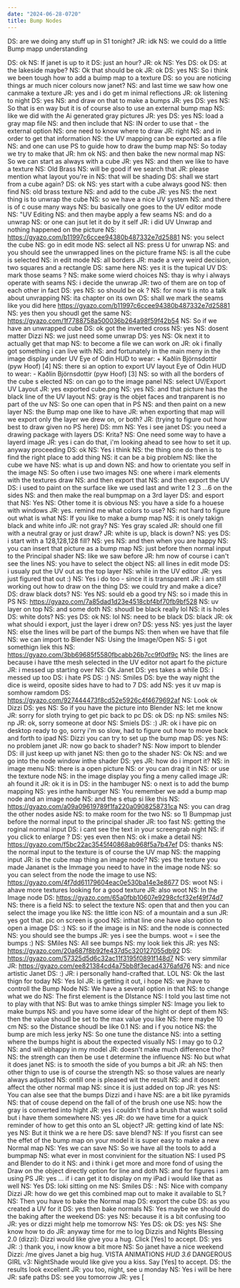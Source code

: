 ```yaml
---
date: "2024-06-28-0720"
title: Bump Nodes
---
```


DS: are we doing any stuff up in S1 tonight?
JR: idk
NS: we could  do a little  Bump mapp understanding

DS: ok
NS: If janet is  up  to it
DS: just an hour?
JR: ok
NS: Yes
DS: ok
DS: at the lakeside maybe?
NS: Ok that  should be  ok
JR: ok
DS: yes
NS: So i  think we  been tough  how  to add a  buimp map  to a texture
DS: so you are noticing things ar much nicer colours now janet?
NS: and last time we saw how  one canmake a texture
JR: yes and i do get m inimal reflections
JR: ok listening to night
DS: yes
NS: and  draw on that to make a  bumps
JR: yes
DS: yes
NS: So that is  en  way but  it is  of course also to  use an external bump map
NS: like we did with the  Ai generated gray  pictures
JR: yes
DS: yes
NS: load a  gray  map  file
NS: and then include that
NS: IN order to use that  - the  external  option
NS: one  need to know where to draw
JR: right
NS: and in order to get that information
NS: the UV mapping  can be exported as a  file
NS: and one can use PS to  guide how  to draw the  bump map
NS: So today we try  to make that
JR: hm ok
NS: and then  bake the  new normal map
NS: So we  can start  as always  with a  cube
JR: yes
NS: and then  we like to have a texture
NS: Old Brass
NS: will be  good  if we search that
JR: please mention what layout you're in
NS: that will be  shading
DS: shall we start from a cube again?
DS: ok
NS: yes  start with a  cube  always  good
NS: then  find
NS: old brass texture
NS: and add to the  cube
JR: yes
NS: the  next thing is  to  unwrap the  cube
NS: so we have a  nice UV  system
NS: and there is  of c ouse many  ways
NS: bu  basically one goes to the  UV editor mode
NS: "UV Editing
NS: and then maybe apply a  few seams
NS: and  do a unwrap
NS: or  one can  jsut  let  it  do by  it  self
JR: i did UV Unwrap and nothing happened on the picture
NS: https://gyazo.com/b11997c6ccee94380b487332e7d25881
NS: you  select the  cube
NS: go in  edit mode
NS: select all
NS: press U for  unwrap
NS: and you should see the  unwrapped lines on the picture frame
NS: is all  the  cube is  selected
NS: in edit mode
NS: all borders
JR: made a very weird decision, two squares and a rectangle
DS: same here
NS: yes it is   the  tupical UV
DS: mark those seams ?
NS: make some  wierd choices
NS: thay  is  why  i always  operate with seams
NS: i  decide the  unwrap
JR: two of them are on top of each other in fact
DS: yes
NS: so  should  be  ok ?
NS: for  now  ti is  nto a  talk about  unvrapping
NS: ita  chapter on its  own
DS: shall we mark the seams like you did here https://gyazo.com/b11997c6ccee94380b487332e7d25881
NS: yes then you shoudl  get the  same
NS: https://gyazo.com/1f7788758a500036b264a98f59f42b54
NS: So if we have an  unwrapped cube
DS: ok got the inverted cross
NS: yes
NS: dosent matter  Dizzi
NS: we just need some  unwrap
DS: yes
NS: Ok next it  to actually  get that map
NS: to become a  file we can work  on
JR: ok i finally got something i can live with
NS: and fortunately  in the main meny  in the  image  display  under UV
Eye of Odin HUD to wear: + Kaðlín Björnsdottir (pyw Hoof)  [4]
NS: there si an  option to export  UV layout
Eye of Odin HUD to wear: - Kaðlín Björnsdottir (pyw Hoof)  [3]
NS: so with all the  borders of the  cube s elected
NS: on can go  to the  image  panel
NS: select UV/Export UV Layout
JR: yes exported cube.png
NS: yes
NS: and that  picture has the  black line  of the  UV layout
NS: gray is  the objet  faces and tranparent is  no  part of the  uv
NS: So one can open that in PS
NS: and then paint on a  new layer
NS: the  Bump map  one like to  have
JR: when exporting that map will we export only the layer we drew on, or both?
JR: (trying to figure out how best to draw given no PS here)
DS: mm
NS: Yes i see janet
DS: you need a drawing package with layers
DS: Krita?
NS: One  need some  way to  have a layerd image
JR: yes i can do that, i'm looking ahead to see how to set it up. anyway proceeding
DS: ok
NS: Yes i  think
NS: the  thing  one  do then is  to find the  right place to add thing
NS: it  can be a  big problem
NS: like the  cube  we have
NS: what is  up and  down
NS: and how  to  orientate  you self in the  image
NS: So often i  use  two  images
NS: one where  i mark  elements with the  textures draw
NS: and then export  that
NS: and then export the  UV
DS: i used to paint on the surface like we used last and write 1 2 3 ...6 on the sides
NS: and then  make the  real bumpmap  on a  3rd layer
DS: and esport that
NS: Yes
NS: Other  tome it is  obvious
NS: you have a  side fo a  houese with  windows
JR: yes. remind me what colors to use?
NS: not  hard to  figure out  what is  what
NS: If you like to make a bump map
NS: it is  onely  takign  black  and  white  info
JR: not gray?
NS: Yes  gray scaled
JR: should one fill with a neutral gray or just draw?
JR: white is up, black is down?
NS: yes
DS: i start with a 128,128,128 fill?
NS: yes
NS: and then  when you are happy
NS: you can insert that picture as a bump map
NS: just before then  normal input to the  Principal shader
NS: like we saw  before
JR: hm now of course i can't see the lines
NS: you have to select the  object
NS: all lines in  edit mode
DS: i usualy put the UV out as the top layer
NS: while  in the  UV  editor
JR: yes just figured that out :)
NS: Yes i  do  too - since it is  transparent
JR: i am still working out how to draw on the thing
DS: we could try and make a dice?
DS: draw black dots?
NS: Yes
NS: sould  eb  a  good try
NS: so i made this  in PS
NS: https://gyazo.com/7a85dad1d23e4518cbf4bf70fb9bf528
NS: uv layer on top
NS: and some  doth
NS: shoudl be  black  really  lol
NS: it is  holes
DS: white dots?
NS: yes
DS: ok
NS: lol
NS: need to be  black
DS: black
JR: ok what should i export, just the layer i drew on?
DS: yess
NS: yes  just the layer
NS: else the lines  will be part of the  bumps
NS: then  when we have that file
NS: we can import to Blender
NS: Using the  Image/Open
NS: S  i got  somethign liek this
NS: https://gyazo.com/3bb69685f5580fbcabb26b7cc9f0df9c
NS: the lines are because i have tthe  mesh selected in the  UV  editor  not  apart fo the picture
JR: i messed up starting over
NS: Ok  Janet
DS: yes takes a while
DS: i messed up too
DS: i hate PS
DS: :)
NS: Smiles
DS: bye the way night the dice is weird, oposite sides have to had to 7
DS: add
NS: yes it  uv map  is   somhow  ramdom
DS: https://gyazo.com/927444473f8cd52e5926c4f4679692af
NS: Look ok  Dizzi
DS: yes
NS: So  if  you have the picture into  Blender
NS: let me know
JR: sorry for sloth trying to get pic back to pc
DS: ok
DS: np
NS: smiles
NS: np
JR: ok, sorry someone at door
NS: Smiels
DS: :)
JR: ok i have pic on desktop ready to go, sorry i'm so slow, had to figure out how to move back and forth to ipad
NS: Dizzi  you can  try to set  up the  bump map
DS: yes
NS: no problem  janet
JR: now go back to shader?
NS: Now  import to blender
DS: ill just keep up with janet
NS: then go to the  shader
NS: Ok
NS: and we  go  into the  node  window  inthe  shader
DS: yes
JR: how do i import it?
NS: in image menu
NS: there is a  open  picture
NS: or  you can drag it  in
NS: or  use the  texture node
NS: in the  image  display   you   fing a meny  called image
JR: ah found it
JR: ok it is in
DS: in the hambuger
NS: o  next is  to add the  bump  mapping
NS: yes inthe  hamburger
NS: You  remember we  add a bump map node and an image  node
NS: and the s etup  si like  this
NS: https://gyazo.com/a09a09619789f1fa220a0908258731ca
NS: you can drag the  other nodes aside
NS: to make  room for the   two
NS: so 1)  Bumpmap  just before the  normal  input to the  principal shader
JR: too fast
NS: getting the  roginal normal input
DS: i cant see the text in your screengrab night
NS: if you click to enlarge ?
DS: yes even then
NS: ok i make a detail
NS: https://gyazo.com/f5bc22ac3545f40868ab968f5a7b47ef
DS: thanks
NS: the normal  input to the texture is  of course the  UV  map
NS: the  mapping input
JR: is the cube map thing an image node?
NS: yes the  texture  you made Jananet is  the  Immage  you need to  have in the  image  node
NS: so you can select  from the  node the  image  to  use
NS: https://gyazo.com/4f7dd61179604eac0e530ba14e3e8677
DS: woot
NS: i ahave more textures  looking for a  good  texture
JR: also woot
NS: In the  Image node
DS: https://gyazo.com/65a0fbb10607e9298cfcf32ef49f74d7
NS: there is a  field
NS: to select the  texture
NS: open that and then you can select the  image  you  like
NS: the little  icon
NS: of a mountain and a  sun
JR: yes got that. pic on screen is good
NS: inthat line  one have  also  option to  open a  image
DS: :)
NS: so  if  the  image is  in
NS: and the node is  connected
NS: you  should  see the  bumps
JR: yes i see the bumps. woot = i see the bumps :)
NS: SMiles
NS: All see  bumps
NS: my look liek  this
JR: yes
NS: https://gyazo.com/20a687f8b92fe437d5c320127055db92
DS: https://gyazo.com/57325d5d6c32ac11f3195f0891f148d7
NS: very  simmilar
JR: https://gyazo.com/ee821384cd4a75bb8f3ecad4376afd76
NS: and  nice artistic  Janet
DS: :)
JR: i personally hand-crafted that. LOL
NS: Ok  the last thign for  today
NS: Yes lol
JR: is getting it out, i hope
NS: we jhave to  controll the Bump Node
NS: We have a several option in that
NS: to change  what we  do
NS: The first element is the DIstance
NS: I  told you last time not to play  with  that
NS: But was to amke  things  simpler
NS: Image you liek to make  bumps
NS: and you have some idear of the  hight  or dept of  them
NS: then the value shoudl be set to the max value  you  like
NS: here maybe  10 cm
NS: so the  Distance shoudl be like  0.1
NS: and i f you notice
NS: the bump are mich  less jerky
NS: So  one  tune  the  distance
NS: into a setting where the  bumps  hight  is  about  the  expected visually
NS: I may  go to  0.2
NS: and will ebhappy  in my  model
JR: doesn't make much difference tho?
NS: the  strength  can then  be  use t  determine  the  influence
NS: No but  what it  does  janet
NS: is  to smooth  the  side of  you  bumps a bit
JR: ah
NS: then other thign to use is of course the  strength
NS: so  those  values are nearly always  adjusted
NS: ontill one  is pleased wit the  result
NS: and it  dosent affect the  other normal map
NS: since it is  just added on  top
JR: yes
NS: You can alse see that the bumps  Dizzi and  i have
NS: are a bit like  pyramids
NS: that of couse depend on the  fall of  of the  brush one  use
NS: how the  gray is converted into hight
JR: yes i couldn't find a brush that wasn't solid but i have them somewhere
NS: yes
JR: do we have time for a quick reminder of how to get this onto an SL object?
JR: getting kind of late
NS: yes
NS: But  it  think we a re here
DS: save blend?
NS: If  you  fisrst can see the  effet of the bump map  on your  model  it is  super easy to make a new Normal map
NS: Yes we can save
NS: So we  have all the  tools to add a  bumpmap
NS: what ever in most convinient for the  situation
NS: I  used PS and Blender to do  it
NS: and i  think i get more and more  fond of  using the  Draw on the  object directly  option for line and  doth
NS: and for  figures i am using  PS
JR: yes ... if i can get it to display on my iPad i would like that as well
NS: Yes
DS: loki sitting on me
NS: Smiles
DS: :
NS: Nice with  company  Dizzi
JR: how do we get this combined map out to make it available to SL?
NS: Then you have  to bake the  Normal map
DS: export the cube
DS: as you created a UV for it
DS: yes then bake normals
NS: Yes maybe  we should  do the  baking  after the  weekend
DS: yes
NS: because it is  a bit  confusing too
JR: yes or dizzi might help  me tomorrow
NS: Yes
DS: ok
DS: yes
NS: She know how  to  do
JR: anyway time for me to log
Dizzis and Nights Blessing 2.0 (dizzi): Dizzi would like give you a hug. Click [Yes] to accept.
DS: yes
JR: :) thank you, i now know a bit more
NS: So janet  have a nice  weekend
Dizzi: /me gives Janet a big hug.
VISTA ANIMATIONS *HUD 3.6*  DANGEROUS GIRL v3: NightShade would like give you a kiss. Say [Yes] to accept.
DS: the results look excellent
JR: you too, night, see u monday
NS: Yes i  will be here
JR: safe paths
DS: see you tomorrow
JR: yes
[